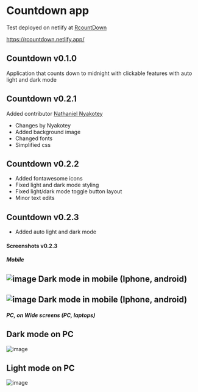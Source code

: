 # Countdown app
Test deployed on netlify at [RcountDown](https://rcountdown.netlify.app/)

https://rcountdown.netlify.app/

## Countdown v0.1.0

Application that counts down to midnight with clickable features
with auto light and dark mode

## Countdown v0.2.1

Added contributor [Nathaniel Nyakotey](https://github.com/nyakotey)

* Changes by Nyakotey
* Added background image
* Changed fonts
* Simplified css

## Countdown v0.2.2
* Added fontawesome icons
* Fixed light and dark mode styling
* Fixed light/dark mode toggle button layout
* Minor text edits

## Countdown v0.2.3
* Added auto light and dark mode

#### Screenshots v0.2.3
##### Mobile
![image](https://user-images.githubusercontent.com/57795443/147496993-a899916c-f75c-4b9c-bdfd-6e27a4ceb6b0.png)
Dark mode in mobile (Iphone, android)
---

![image](https://user-images.githubusercontent.com/57795443/147497096-7aa10111-d3f9-4741-8f99-8bbe87e80eaa.png)
Dark mode in mobile (Iphone, android)
---

##### PC, on Wide screens (PC, laptops)
Dark mode on PC
---
![image](https://user-images.githubusercontent.com/57795443/147496577-4da8f59d-2d70-4759-9412-751a03d13a40.png)

Light mode on PC
---
![image](https://user-images.githubusercontent.com/57795443/147497291-c863ae54-04f2-449e-a106-fce1bd17d3da.png)

